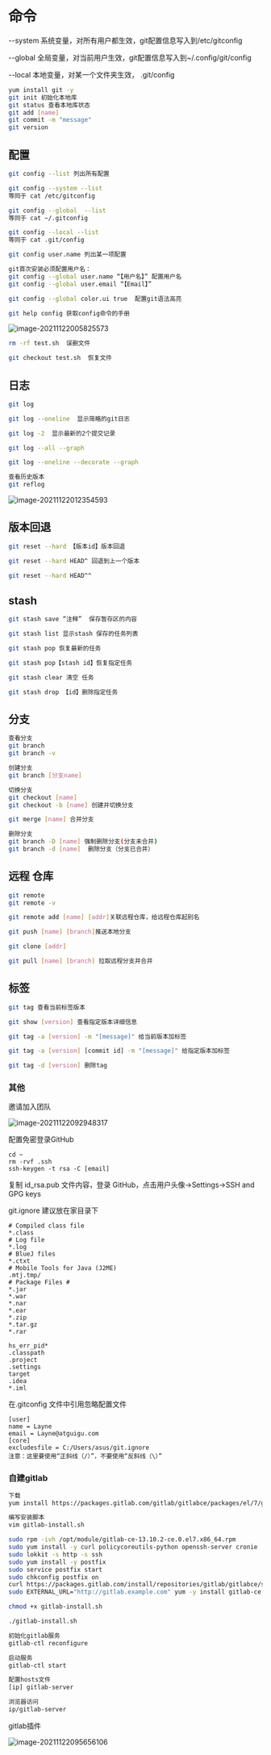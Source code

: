 # 命令

--system 系统变量，对所有用户都生效，git配置信息写入到/etc/gitconfig

--global 全局变量，对当前用户生效，git配置信息写入到~/.config/git/config

--local 本地变量，对某一个文件夹生效， .git/config

```sh
yum install git -y
git init 初始化本地库
git status 查看本地库状态
git add [name]
git commit -m "message"
git version
```



## 配置

```sh
git config --list 列出所有配置

git config --system --list
等同于 cat /etc/gitconfig

git config --global  --list
等同于 cat ~/.gitconfig

git config --local --list
等同于 cat .git/config

git config user.name 列出某一项配置

git首次安装必须配置用户名：
git config --global user.name “【用户名】” 配置用户名
git config --global user.email “【Email】”  

git config --global color.ui true  配置git语法高亮

git help config 获取config命令的手册
```

![image-20211122005825573](git.assets/image-20211122005825573.png)

```sh
rm -rf test.sh  误删文件

git checkout test.sh  恢复文件
```

## 日志

```sh
git log

git log --oneline  显示简略的git日志

git log -2  显示最新的2个提交记录

git log --all --graph

git log --oneline --decorate --graph

查看历史版本
git reflog
```

![image-20211122012354593](git.assets/image-20211122012354593.png)

## 版本回退

```sh
git reset --hard 【版本id】版本回退

git reset --hard HEAD^ 回退到上一个版本

git reset --hard HEAD^^
```



## stash

```sh
git stash save “注释”  保存暂存区的内容

git stash list 显示stash 保存的任务列表

git stash pop 恢复最新的任务

git stash pop【stash id】恢复指定任务

git stash clear 清空 任务

git stash drop 【id】删除指定任务
```

## 分支

```sh
查看分支
git branch
git branch -v

创建分支
git branch [分支name]

切换分支
git checkout [name]
git checkout -b [name] 创建并切换分支

git merge [name] 合并分支

删除分支
git branch -D [name] 强制删除分支(分支未合并)
git branch -d [name]  删除分支（分支已合并）
```

## 远程 仓库

```sh
git remote
git remote -v

git remote add [name] [addr]关联远程仓库，给远程仓库起别名

git push [name] [branch]推送本地分支

git clone [addr]

git pull [name] [branch] 拉取远程分支并合并
```



## 标签

```sh
git tag 查看当前标签版本

git show [version] 查看指定版本详细信息

git tag -a [version] -m "[message]" 给当前版本加标签

git tag -a [version] [commit id] -m "[message]" 给指定版本加标签

git tag -d [version] 删除tag
```

### 其他

邀请加入团队  

![image-20211122092948317](git.assets/image-20211122092948317.png)

配置免密登录GitHub

```
cd ~
rm -rvf .ssh
ssh-keygen -t rsa -C [email]
```

复制 id_rsa.pub 文件内容，登录 GitHub，点击用户头像→Settings→SSH and GPG keys  

git.ignore 建议放在家目录下

```
# Compiled class file
*.class
# Log file
*.log
# BlueJ files
*.ctxt
# Mobile Tools for Java (J2ME)
.mtj.tmp/
# Package Files #
*.jar
*.war
*.nar
*.ear
*.zip
*.tar.gz
*.rar

hs_err_pid*
.classpath
.project
.settings
target
.idea
*.iml
```

在.gitconfig 文件中引用忽略配置文件  

```
[user]
name = Layne
email = Layne@atguigu.com
[core]
excludesfile = C:/Users/asus/git.ignore
注意：这里要使用“正斜线（/）”，不要使用“反斜线（\）”  
```

### 自建gitlab

```sh
下载
yum install https://packages.gitlab.com/gitlab/gitlabce/packages/el/7/gitlab-ce-13.10.2-ce.0.el7.x86_64.rpm  

编写安装脚本
vim gitlab-install.sh

sudo rpm -ivh /opt/module/gitlab-ce-13.10.2-ce.0.el7.x86_64.rpm
sudo yum install -y curl policycoreutils-python openssh-server cronie
sudo lokkit -s http -s ssh
sudo yum install -y postfix
sudo service postfix start
sudo chkconfig postfix on
curl https://packages.gitlab.com/install/repositories/gitlab/gitlabce/script.rpm.sh | sudo bash
sudo EXTERNAL_URL="http://gitlab.example.com" yum -y install gitlab-ce

chmod +x gitlab-install.sh

./gitlab-install.sh

初始化gitlab服务
gitlab-ctl reconfigure

启动服务
gitlab-ctl start

配置hosts文件
[ip] gitlab-server

浏览器访问
ip/gitlab-server

```

gitlab插件

![image-20211122095656106](git.assets/image-20211122095656106.png)